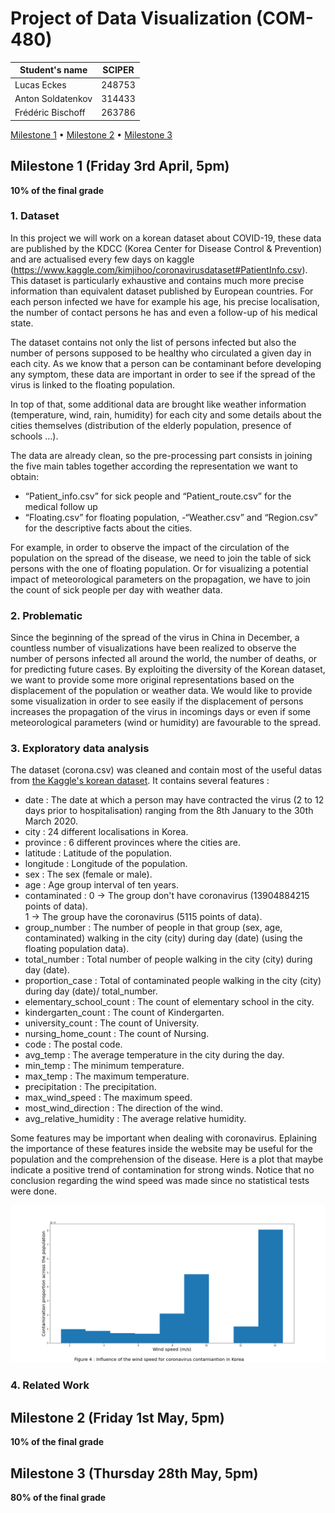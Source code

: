 # Project of Data Visualization (COM-480)

| Student's name | SCIPER |
| -------------- | ------ |
|Lucas Eckes|248753|
|Anton Soldatenkov|314433|
|Frédéric Bischoff |263786|

[Milestone 1](#milestone-1-friday-3rd-april-5pm) • [Milestone 2](#milestone-2-friday-1st-may-5pm) • [Milestone 3](#milestone-3-thursday-28th-may-5pm)

## Milestone 1 (Friday 3rd April, 5pm)

**10% of the final grade**
### 1. Dataset
In this project we will work on a korean dataset about COVID-19, these data are published by the KDCC (Korea Center for Disease Control & Prevention) and are actualised every few days on kaggle (https://www.kaggle.com/kimjihoo/coronavirusdataset#PatientInfo.csv). This dataset is particularly exhaustive and contains much more precise information than equivalent dataset published by European countries. For each person infected we have for example his age, his precise localisation, the number of contact persons he has and even a follow-up of his medical state. 

The dataset contains not only the list of persons infected but also the number of persons supposed to be healthy who circulated a given day in each city. As we know that a person can be contaminant before developing any symptom, these data are important in order to see if the spread of the virus is linked to the floating population.

In top of that, some additional data are brought like weather information (temperature, wind, rain, humidity) for each city and some details about the cities themselves (distribution of the elderly population, presence of schools …). 

The data are already clean, so the pre-processing part consists in joining the five main tables together according the representation we want to obtain:
- “Patient_info.csv” for sick people and “Patient_route.csv” for the medical follow up
- “Floating.csv” for floating population,
-“Weather.csv” and “Region.csv” for the descriptive facts about the cities.

For example, in order to observe the impact of the circulation of the population on the spread of the disease, we need to join the table of sick persons with the one of floating population. Or for visualizing a potential impact of meteorological parameters on the propagation, we have to join the count of sick people per day with weather data. 

### 2. Problematic

Since the beginning of the spread of the virus in China in December, a countless number of visualizations have been realized to observe the number of persons infected all around the world, the number of deaths, or for predicting future cases. By exploiting the diversity of the Korean dataset, we want to provide some more original representations based on the displacement of the population or weather data. We would like to provide some visualization in order to see easily if the displacement of persons increases the propagation of the virus in incomings days or even if some meteorological parameters (wind or humidity) are favourable to the spread.

### 3. Exploratory data analysis

The dataset (corona.csv) was cleaned and contain most of the useful datas from [the Kaggle's korean dataset](https://www.kaggle.com/kimjihoo/coronavirusdataset#TimeProvince.csv). It contains several features : 
- date : The date at which a person may have contracted the virus (2 to 12 days prior to hospitalisation) ranging from the 8th January to the 30th March 2020.
- city : 24 different localisations in Korea.
- province : 6 different provinces where the cities are.
- latitude : Latitude of the population.
- longitude : Longitude of the population.
- sex : The sex (female or male).
- age : Age group interval of ten years.
- contaminated : 0 -> The group don't have coronavirus (13904884215 points of data).<br/>
1 -> The group have the coronavirus (5115 points of data).
- group_number : The number of people in that group (sex, age, contaminated) walking in the city (city) during day (date) (using the floating population data).
- total_number : Total number of people walking in the city (city) during day (date).
- proportion_case : Total of contaminated people walking in the city (city) during day (date)/ total_number.
- elementary_school_count : The count of elementary school in the city.
- kindergarten_count : The count of Kindergarten.
- university_count : The count of University.
- nursing_home_count : The count of Nursing.
- code : The postal code.
- avg_temp : The average temperature in the city during the day.
- min_temp : The minimum temperature.
- max_temp : The maximum temperature.
- precipitation : The precipitation.
- max_wind_speed : The maximum speed.
- most_wind_direction : The direction of the wind.
- avg_relative_humidity : The average relative humidity.

Some features may be important when dealing with coronavirus. Eplaining the importance of these features inside the website may be useful for the population and the comprehension of the disease. Here is a plot that maybe indicate a positive trend of contamination for strong winds. Notice that no conclusion regarding the wind speed was made since no statistical tests were done.

![wind_speed](graph/wind_speed.png)


### 4. Related Work

## Milestone 2 (Friday 1st May, 5pm)

**10% of the final grade**




## Milestone 3 (Thursday 28th May, 5pm)

**80% of the final grade**

